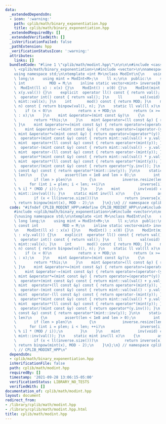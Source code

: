 ```yaml
---
data:
  _extendedDependsOn:
  - icon: ':warning:'
    path: cplib/math/binary_exponentiation.hpp
    title: cplib/math/binary_exponentiation.hpp
  _extendedRequiredBy: []
  _extendedVerifiedWith: []
  _isVerificationFailed: false
  _pathExtension: hpp
  _verificationStatusIcon: ':warning:'
  attributes:
    links: []
  bundledCode: "#line 1 \"cplib/math/modint.hpp\"\n\n\n\n#include <cassert>\n#include\
    \ <cplib/math/binary_exponentiation>\n#include <vector>\n\nnamespace cplib\n{\n\
    using namespace std;\n\ntemplate <int M>\nclass ModInt\n{\n    using ll   = long\
    \ long;\n    using mint = ModInt<M>;\n    ll x;\n\n  public:\n    static const\
    \ int           MOD = M;\n    inline static vector<mint> inverse{0, 1};\n\n  \
    \  ModInt(ll x) : x(x) {}\n    ModInt() : x(0) {}\n    ModInt(mint const &y) :\
    \ x(y.val()) {}\n    explicit  operator ll() const { return val(); }\n    explicit\
    \  operator int() const { return val(); }\n    ll        val(void) const { return\
    \ mint::val(x); }\n    int       mod() const { return MOD; }\n    mint      pow(ll\
    \ n) const { return binpow(val(), n); }\n    static ll val(ll x)\n    {\n    \
    \    if (x < 0)\n            return x + MOD;\n        return (x >= MOD ? x % MOD\
    \ : x);\n    }\n    mint &operator=(mint const &y)\n    {\n        x = y.val();\n\
    \        return *this;\n    }\n    mint &operator=(ll const &y) { return operator=(mint(y));\
    \ }\n    mint &operator+=(mint const &y) { return operator=(operator+(y)); }\n\
    \    mint &operator-=(mint const &y) { return operator=(operator-(y)); }\n   \
    \ mint &operator*=(mint const &y) { return operator=(operator*(y)); }\n    mint\
    \  operator+(mint const &y) const { return mint::val(val() + y.val()); }\n   \
    \ mint  operator+(ll const &y) const { return operator+(mint(y)); }\n    mint\
    \  operator-(mint const &y) const { return mint::val(val() - y.val()); }\n   \
    \ mint  operator-(ll const &y) const { return operator-(mint(y)); }\n    mint\
    \  operator*(mint const &y) const { return mint::val(val() * y.val()); }\n   \
    \ mint  operator*(ll const &y) const { return operator*(mint(y)); }\n    mint\
    \  operator/(mint const &y) const { return operator*(y.inv()); }\n    mint  operator/(ll\
    \ const &y) const { return operator*(mint::inv(y)); }\n\n    static void precompute_inverses(int\
    \ len)\n    {\n        assert(len < 1e8 and len > 0);\n        int plen = inverse.size();\n\
    \        if (len > plen)\n        {\n            inverse.resize(len);\n      \
    \      for (int i = plen; i < len; ++i)\n                inverse[i] = MOD - ll(inverse[MOD\
    \ % i] * (MOD / i));\n        }\n    }\n    mint        inv(void) const { return\
    \ mint::inv(val()); }\n    static mint inv(ll x)\n    {\n        assert(x > 0);\n\
    \        if (x < ll(inverse.size()))\n            return inverse[x];\n       \
    \ return binpow(mint(x), MOD - 2);\n    }\n};\n} // namespace cplib\n\n\n"
  code: "#ifndef CPLIB_MODINT_HPP\n#define CPLIB_MODINT_HPP\n\n#include <cassert>\n\
    #include <cplib/math/binary_exponentiation>\n#include <vector>\n\nnamespace cplib\n\
    {\nusing namespace std;\n\ntemplate <int M>\nclass ModInt\n{\n    using ll   =\
    \ long long;\n    using mint = ModInt<M>;\n    ll x;\n\n  public:\n    static\
    \ const int           MOD = M;\n    inline static vector<mint> inverse{0, 1};\n\
    \n    ModInt(ll x) : x(x) {}\n    ModInt() : x(0) {}\n    ModInt(mint const &y)\
    \ : x(y.val()) {}\n    explicit  operator ll() const { return val(); }\n    explicit\
    \  operator int() const { return val(); }\n    ll        val(void) const { return\
    \ mint::val(x); }\n    int       mod() const { return MOD; }\n    mint      pow(ll\
    \ n) const { return binpow(val(), n); }\n    static ll val(ll x)\n    {\n    \
    \    if (x < 0)\n            return x + MOD;\n        return (x >= MOD ? x % MOD\
    \ : x);\n    }\n    mint &operator=(mint const &y)\n    {\n        x = y.val();\n\
    \        return *this;\n    }\n    mint &operator=(ll const &y) { return operator=(mint(y));\
    \ }\n    mint &operator+=(mint const &y) { return operator=(operator+(y)); }\n\
    \    mint &operator-=(mint const &y) { return operator=(operator-(y)); }\n   \
    \ mint &operator*=(mint const &y) { return operator=(operator*(y)); }\n    mint\
    \  operator+(mint const &y) const { return mint::val(val() + y.val()); }\n   \
    \ mint  operator+(ll const &y) const { return operator+(mint(y)); }\n    mint\
    \  operator-(mint const &y) const { return mint::val(val() - y.val()); }\n   \
    \ mint  operator-(ll const &y) const { return operator-(mint(y)); }\n    mint\
    \  operator*(mint const &y) const { return mint::val(val() * y.val()); }\n   \
    \ mint  operator*(ll const &y) const { return operator*(mint(y)); }\n    mint\
    \  operator/(mint const &y) const { return operator*(y.inv()); }\n    mint  operator/(ll\
    \ const &y) const { return operator*(mint::inv(y)); }\n\n    static void precompute_inverses(int\
    \ len)\n    {\n        assert(len < 1e8 and len > 0);\n        int plen = inverse.size();\n\
    \        if (len > plen)\n        {\n            inverse.resize(len);\n      \
    \      for (int i = plen; i < len; ++i)\n                inverse[i] = MOD - ll(inverse[MOD\
    \ % i] * (MOD / i));\n        }\n    }\n    mint        inv(void) const { return\
    \ mint::inv(val()); }\n    static mint inv(ll x)\n    {\n        assert(x > 0);\n\
    \        if (x < ll(inverse.size()))\n            return inverse[x];\n       \
    \ return binpow(mint(x), MOD - 2);\n    }\n};\n} // namespace cplib\n\n#endif\
    \ // CPLIB_MODINT_HPP\n"
  dependsOn:
  - cplib/math/binary_exponentiation.hpp
  isVerificationFile: false
  path: cplib/math/modint.hpp
  requiredBy: []
  timestamp: '2021-09-28 13:06:15-05:00'
  verificationStatus: LIBRARY_NO_TESTS
  verifiedWith: []
documentation_of: cplib/math/modint.hpp
layout: document
redirect_from:
- /library/cplib/math/modint.hpp
- /library/cplib/math/modint.hpp.html
title: cplib/math/modint.hpp
---
```

